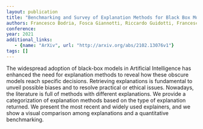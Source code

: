 ```yaml
---
layout: publication
title: "Benchmarking and Survey of Explanation Methods for Black Box Models"
authors: Francesco Bodria, Fosca Giannotti, Riccardo Guidotti, Francesca Naretto, Dino Pedreschi, Salvatore Rinzivillo
conference: 
year: 2021
additional_links: 
   - {name: "ArXiv", url: "http://arxiv.org/abs/2102.13076v1"}
tags: []
---
```

The widespread adoption of black-box models in Artificial Intelligence has
enhanced the need for explanation methods to reveal how these obscure models
reach specific decisions. Retrieving explanations is fundamental to unveil
possible biases and to resolve practical or ethical issues. Nowadays, the
literature is full of methods with different explanations. We provide a
categorization of explanation methods based on the type of explanation
returned. We present the most recent and widely used explainers, and we show a
visual comparison among explanations and a quantitative benchmarking.